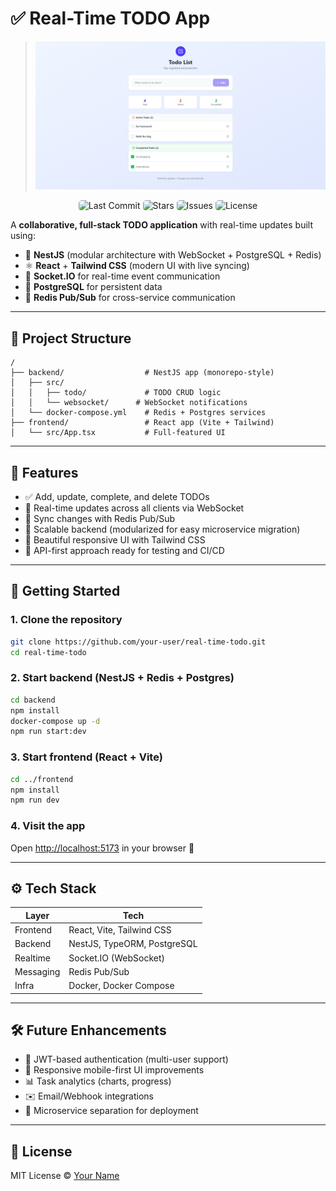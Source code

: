 # ✅ Real-Time TODO App

> ![Demo Screenshot](./ScreenShots/Screen1.png)

<div align="center">
  <img src="https://img.shields.io/github/last-commit/KalanOne/TODO-RealTime?color=4ade80&label=Last%20Commit&style=flat-square" alt="Last Commit" style="border-radius:5px" />
  <img src="https://img.shields.io/github/stars/KalanOne/TODO-RealTime?style=flat-square&color=facc15" alt="Stars" style="border-radius:5px" />
  <img src="https://img.shields.io/github/issues/KalanOne/TODO-RealTime?style=flat-square&color=ef4444" alt="Issues" style="border-radius:5px" />
  <img src="https://img.shields.io/github/license/KalanOne/TODO-RealTime?style=flat-square&color=6366f1" alt="License" style="border-radius:5px" />
</div>

A **collaborative, full-stack TODO application** with real-time updates built using:

- 🧠 **NestJS** (modular architecture with WebSocket + PostgreSQL + Redis)
- ⚛️ **React** + **Tailwind CSS** (modern UI with live syncing)
- 🔌 **Socket.IO** for real-time event communication
- 🐘 **PostgreSQL** for persistent data
- 🚀 **Redis Pub/Sub** for cross-service communication

---

## 📁 Project Structure

```
/
├── backend/                  # NestJS app (monorepo-style)
│   ├── src/
│   │   ├── todo/             # TODO CRUD logic
│   │   └── websocket/      # WebSocket notifications
│   └── docker-compose.yml    # Redis + Postgres services
├── frontend/                 # React app (Vite + Tailwind)
│   └── src/App.tsx           # Full-featured UI
```

---

## 🧩 Features

- ✅ Add, update, complete, and delete TODOs
- 🔄 Real-time updates across all clients via WebSocket
- 💬 Sync changes with Redis Pub/Sub
- 🔐 Scalable backend (modularized for easy microservice migration)
- 🌈 Beautiful responsive UI with Tailwind CSS
- 🧪 API-first approach ready for testing and CI/CD

---

## 🚀 Getting Started

### 1. Clone the repository

```bash
git clone https://github.com/your-user/real-time-todo.git
cd real-time-todo
```

### 2. Start backend (NestJS + Redis + Postgres)

```bash
cd backend
npm install
docker-compose up -d
npm run start:dev
```

### 3. Start frontend (React + Vite)

```bash
cd ../frontend
npm install
npm run dev
```

### 4. Visit the app

Open [http://localhost:5173](http://localhost:5173) in your browser 🚀

---

## ⚙️ Tech Stack

| Layer     | Tech                         |
|-----------|------------------------------|
| Frontend  | React, Vite, Tailwind CSS    |
| Backend   | NestJS, TypeORM, PostgreSQL  |
| Realtime  | Socket.IO (WebSocket)        |
| Messaging | Redis Pub/Sub                |
| Infra     | Docker, Docker Compose       |

---

## 🛠️ Future Enhancements

- 🔐 JWT-based authentication (multi-user support)
- 📱 Responsive mobile-first UI improvements
- 📊 Task analytics (charts, progress)
- ✉️ Email/Webhook integrations
- 🧩 Microservice separation for deployment

---

## 📄 License

MIT License © [Your Name](https://github.com/your-user)
